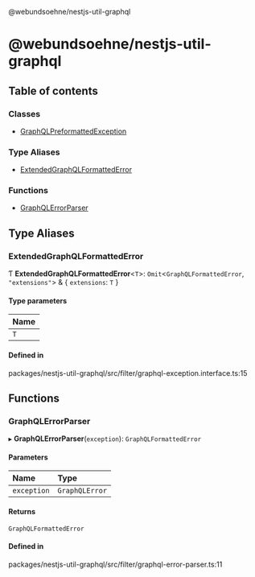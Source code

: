 @webundsoehne/nestjs-util-graphql

# @webundsoehne/nestjs-util-graphql

## Table of contents

### Classes

- [GraphQLPreformattedException](classes/GraphQLPreformattedException.md)

### Type Aliases

- [ExtendedGraphQLFormattedError](README.md#extendedgraphqlformattederror)

### Functions

- [GraphQLErrorParser](README.md#graphqlerrorparser)

## Type Aliases

### ExtendedGraphQLFormattedError

Ƭ **ExtendedGraphQLFormattedError**<`T`\>: `Omit`<`GraphQLFormattedError`, ``"extensions"``\> & { `extensions`: `T`  }

#### Type parameters

| Name |
| :------ |
| `T` |

#### Defined in

packages/nestjs-util-graphql/src/filter/graphql-exception.interface.ts:15

## Functions

### GraphQLErrorParser

▸ **GraphQLErrorParser**(`exception`): `GraphQLFormattedError`

#### Parameters

| Name | Type |
| :------ | :------ |
| `exception` | `GraphQLError` |

#### Returns

`GraphQLFormattedError`

#### Defined in

packages/nestjs-util-graphql/src/filter/graphql-error-parser.ts:11
